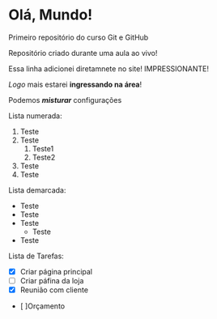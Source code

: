 # Olá, Mundo!
 Primeiro repositório do curso Git e GitHub

 Repositório criado durante uma aula ao vivo!
 
 Essa linha adicionei diretamnete no site! IMPRESSIONANTE!
 
 *Logo* mais estarei **ingressando na área**!

Podemos __*misturar*__ configurações

Lista numerada:
1. Teste
2. Teste
   1. Teste1
   1. Teste2
5. Teste
6. Teste

Lista demarcada:
* Teste
* Teste
* Teste
   * Teste
* Teste

Lista de Tarefas:
- [x] Criar página principal
- [ ] Criar páfina da loja
- [x] Reunião com cliente
- [ ]Orçamento 
